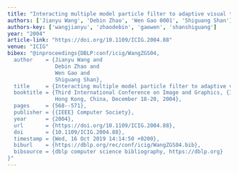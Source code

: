 ```yaml
---
title: "Interacting multiple model particle filter to adaptive visual tracking"
authors: ['Jianyu Wang', 'Debin Zhao', 'Wen Gao 0001', 'Shiguang Shan']
authors-key: ['wangjianyu', 'zhaodebin', 'gaowen', 'shanshiguang']
year: "2004"
article-link: "https://doi.org/10.1109/ICIG.2004.88"
venue: "ICIG"
bibex: "@inproceedings{DBLP:conf/icig/WangZGS04,
  author    = {Jianyu Wang and
               Debin Zhao and
               Wen Gao and
               Shiguang Shan},
  title     = {Interacting multiple model particle filter to adaptive visual tracking},
  booktitle = {Third International Conference on Image and Graphics, {ICIG} 2004,
               Hong Kong, China, December 18-20, 2004},
  pages     = {568--571},
  publisher = {{IEEE} Computer Society},
  year      = {2004},
  url       = {https://doi.org/10.1109/ICIG.2004.88},
  doi       = {10.1109/ICIG.2004.88},
  timestamp = {Wed, 16 Oct 2019 14:14:50 +0200},
  biburl    = {https://dblp.org/rec/conf/icig/WangZGS04.bib},
  bibsource = {dblp computer science bibliography, https://dblp.org}
}"
---
```

